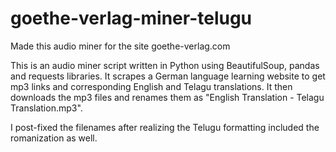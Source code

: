 # goethe-verlag-miner-telugu
Made this audio miner for the site goethe-verlag.com


This is an audio miner script written in Python using BeautifulSoup, pandas and requests libraries. 
It scrapes a German language learning website to get mp3 links and corresponding English and Telagu translations. 
It then downloads the mp3 files and renames them as "English Translation - Telagu Translation.mp3". 

I post-fixed the filenames after realizing the Telugu formatting included the romanization as well.
